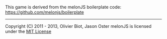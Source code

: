 This game is derived from the melonJS boilerplate code:
https://github.com/melonjs/boilerplate

-------------------------------------------------------------------------------
Copyright (C) 2011 - 2013, Olivier Biot, Jason Oster
melonJS is licensed under the [MIT License](http://www.opensource.org/licenses/mit-license.php)
